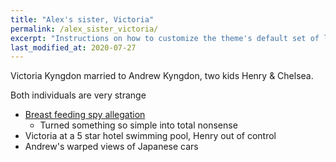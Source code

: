 ```yaml
---
title: "Alex's sister, Victoria"
permalink: /alex_sister_victoria/
excerpt: "Instructions on how to customize the theme's default set of layouts, includes, and stylesheets when using the Ruby Gem version."
last_modified_at: 2020-07-27
---
```

Victoria Kyngdon married to Andrew Kyngdon, two kids Henry & Chelsea. 

Both individuals are very strange

- [Breast feeding spy allegation](/marcseparation/breast_feeding_spy_allegation/)
  - Turned something so simple into total nonsense
- Victoria at a 5 star hotel swimming pool, Henry out of control
- Andrew's warped views of Japanese cars

